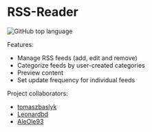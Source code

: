 # RSS-Reader
![GitHub top language](https://img.shields.io/github/languages/top/tomaszbaslyk/rss-reader.svg)

Features:
- Manage RSS feeds (add, edit and remove)
- Categorize feeds by user-created categories
- Preview content
- Set update frequency for individual feeds

Project collaborators: 
- [tomaszbaslyk](https://github.com/tomaszbaslyk)
- [Leonardbd](https://github.com/Leonardbd)
- [AleOle93](https://github.com/AleOle93)
